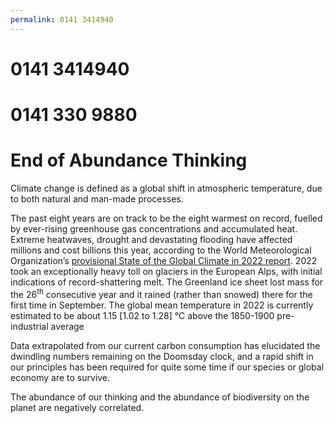 ```yaml
---
permalink: 0141 3414940
---
```

# 0141 3414940

# 0141 330 9880 


# End of Abundance Thinking

Climate change is defined as a global shift in atmospheric temperature, due to both natural and man-made processes. 

The past eight years are on track to be the eight warmest on record, fuelled by ever-rising greenhouse gas concentrations and accumulated heat. Extreme heatwaves, drought and devastating flooding have affected millions and cost billions this year, according to the World Meteorological Organization’s <a href="https://public.wmo.int/en/our-mandate/climate/wmo-statement-state-of-global-climate" rel="noopener" class="external-link" target="_blank"><u>provisional State of the Global Climate in 2022 report</u></a>.
2022 took an exceptionally heavy toll on glaciers in the European Alps, with initial indications of record-shattering melt. The Greenland ice sheet lost mass for the 26<sup>th</sup> consecutive year and it rained (rather than snowed) there for the first time in September.
The global mean temperature in 2022 is currently estimated to be about 1.15 [1.02 to 1.28] °C above the 1850-1900 pre-industrial average

Data extrapolated from our current carbon consumption has elucidated the dwindling numbers remaining on the Doomsday clock, 
and a rapid shift in our principles has been required for quite some time if our species or global economy are to survive. 

The abundance of our thinking and the abundance of biodiversity on the planet are negatively correlated.